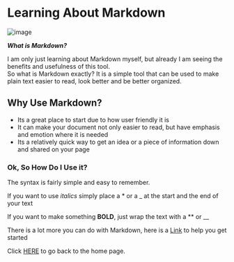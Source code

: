 # Learning About Markdown

![image](https://user-images.githubusercontent.com/90275542/132552653-46c14daa-6130-40d4-8d3d-02f967429609.png)

*__What is Markdown?__*

I am only just learning about Markdown myself, but already I am seeing the benefits and usefulness of this tool.  
So what is Markdown exactly?  It is a simple tool that can be used to make plain text easier to read, look better and be better organized.  

## Why Use Markdown?

* Its a great place to start due to how user friendly it is
* It can make your document not only easier to read, but have emphasis and emotion where it is needed
* Its a relatively quick way to get an idea or a piece of information down and shared on your page

### Ok, So How Do I Use it?

The syntax is fairly simple and easy to remember. 

If you want to use *italics* simply place a * or a _ at the start and the end of your text

If you want to make something **BOLD**, just wrap the text with a ** or __

There is a lot more you can do with Markdown, here is a [Link](https://www.markdownguide.org/basic-syntax/#links) to help you get started

Click [HERE](README.md) to go back to the home page.











